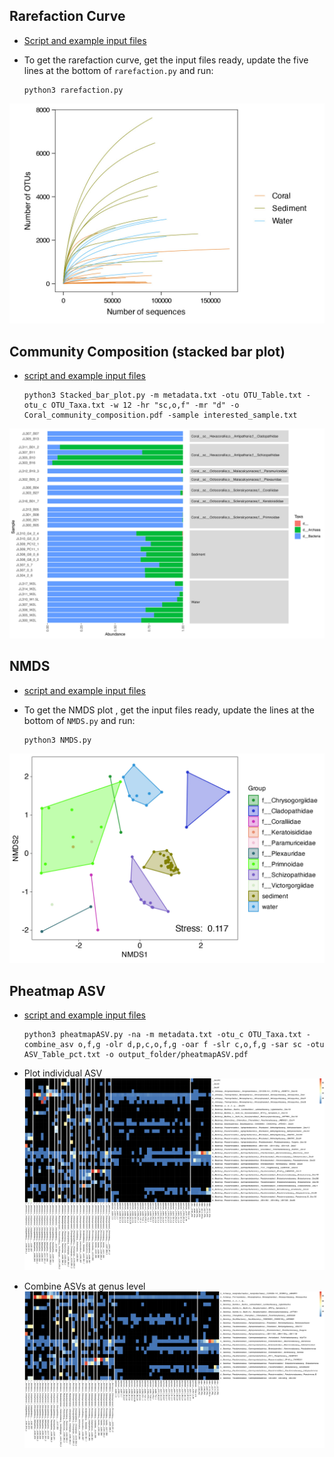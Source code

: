 
Rarefaction Curve
---

+ [Script and example input files](Rarefaction)

+ To get the rarefaction curve, get the input files ready, update the five lines at the bottom of `rarefaction.py` and run:

      python3 rarefaction.py

![figure](doc/Coral_Water_Sediment_rarefaction.jpg)


Community Composition (stacked bar plot)
---

+ [script and example input files](community_composition)


      python3 Stacked_bar_plot.py -m metadata.txt -otu OTU_Table.txt -otu_c OTU_Taxa.txt -w 12 -hr "sc,o,f" -mr "d" -o Coral_community_composition.pdf -sample interested_sample.txt

![figure](doc/Coral_community_composition.jpg)


NMDS
---

+ [script and example input files](NMDS)

+ To get the NMDS plot , get the input files ready, update the lines at the bottom of `NMDS.py` and run:


      python3 NMDS.py

![figure](doc/NMDS_by_coral_family_nmds_genus_level.jpg)


Pheatmap ASV
---

+ [script and example input files](pheatmapASV)


      python3 pheatmapASV.py -na -m metadata.txt -otu_c OTU_Taxa.txt -combine_asv o,f,g -olr d,p,c,o,f,g -oar f -slr c,o,f,g -sar sc -otu ASV_Table_pct.txt -o output_folder/pheatmapASV.pdf

+ Plot individual ASV
![figure](doc/pheatmapASV.jpg)

+ Combine ASVs at genus level
![figure](doc/pheatmapASV_by_ASV_g.jpg)

  